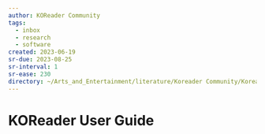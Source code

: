 ```yaml
---
author: KOReader Community
tags:
  - inbox
  - research
  - software
created: 2023-06-19
sr-due: 2023-08-25
sr-interval: 1
sr-ease: 230
directory: ~/Arts_and_Entertainment/literature/Koreader Community/Koreader User Guide (1600)/
---
```


# KOReader User Guide

